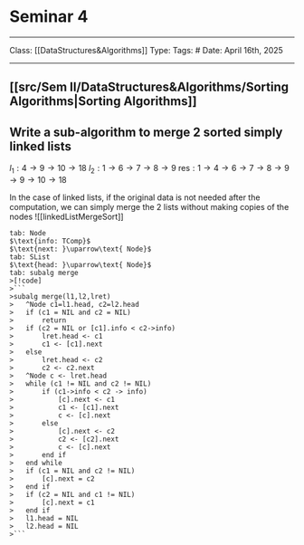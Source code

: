 # Seminar 4
___
Class: [[DataStructures&Algorithms]]
Type: 
Tags: # 
Date: April 16th, 2025
___
## [[src/Sem II/DataStructures&Algorithms/Sorting Algorithms|Sorting Algorithms]]

## Write a sub-algorithm to merge 2 sorted simply linked lists 
$l_1: 4 \rightarrow 9 \rightarrow 10 \rightarrow 18$
$l_2: 1\rightarrow 6 \rightarrow 7 \rightarrow 8 \rightarrow 9$
$\text{res}: 1 \rightarrow 4 \rightarrow 6 \rightarrow 7 \rightarrow 8 \rightarrow 9 \rightarrow 9 \rightarrow 10 \rightarrow 18$

In the case of linked lists, if the original data is not needed after the computation, we can simply merge the 2 lists without making copies of the nodes 
![[linkedListMergeSort]]

```tabs
tab: Node
$\text{info: TComp}$
$\text{next: }\uparrow\text{ Node}$
tab: SList
$\text{head: }\uparrow\text{ Node}$
tab: subalg merge
>[!code]
>```
>subalg merge(l1,l2,lret)
>	^Node c1=l1.head, c2=l2.head
>	if (c1 = NIL and c2 = NIL)
>		return
>	if (c2 = NIL or [c1].info < c2->info)
>		lret.head <- c1
>		c1 <- [c1].next
>	else
>		lret.head <- c2
>		c2 <- c2.next
>	^Node c <- lret.head
>	while (c1 != NIL and c2 != NIL)
>		if (c1->info < c2 -> info)
>			[c].next <- c1
>			c1 <- [c1].next
>			c <- [c].next
>		else
>			[c].next <- c2
>			c2 <- [c2].next
>			c <- [c].next
>		end if 
>	end while
>	if (c1 = NIL and c2 != NIL)
>		[c].next = c2
>	end if 
>	if (c2 = NIL and c1 != NIL)
>		[c].next = c1
>	end if
>	l1.head = NIL
>	l2.head = NIL
>```
```
